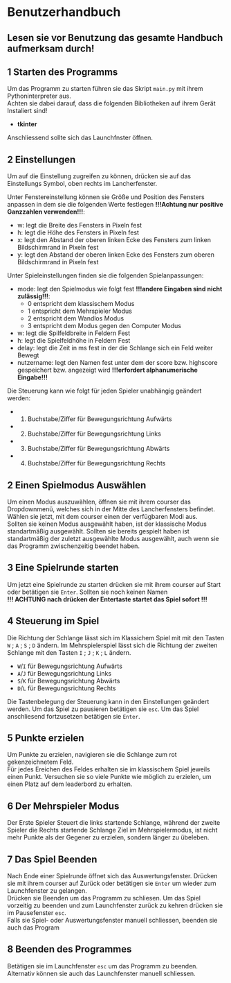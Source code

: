 # Benutzerhandbuch
Lesen sie vor Benutzung das gesamte Handbuch aufmerksam durch!
---

## 1 Starten des Programms 
Um das Programm zu starten führen sie das Skript `main.py` mit ihrem Pythoninterpreter aus. <br>
Achten sie dabei darauf, dass die folgenden Bibliotheken auf ihrem Gerät Instaliert sind!
- **tkinter** <br>

Anschliessend sollte sich  das Launchfnster öffnen.
## 2 Einstellungen
Um auf die Einstellung zugreifen zu können, drücken sie auf das Einstellungs Symbol, oben rechts im Lancherfenster.<br>

Unter Fenstereinstellung können sie Größe und Position des Fensters anpassen in dem sie die folgenden Werte festlegen **!!!Achtung nur positive Ganzzahlen verwenden!!!**:<br>
- w: legt die Breite des Fensters in Pixeln fest
- h: legt die Höhe des Fensters in Pixeln fest
- x: legt den Abstand der oberen linken Ecke des Fensters zum linken Bildschirmrand in Pixeln fest
- y: legt den Abstand der oberen linken Ecke des Fensters zum oberen Bildschirmrand in Pixeln fest<br>

Unter Spieleinstellungen finden sie die folgenden Spielanpassungen:
- mode: legt den Spielmodus wie folgt fest **!!!andere Eingaben sind nicht zulässig!!!**:
  - 0 entspricht dem klassischem Modus
  - 1 entspricht dem Mehrspieler Modus
  - 2 entspricht dem Wandlos Modus
  - 3 entspricht dem Modus gegen den Computer Modus
- w: legt die Spilfeldbreite in Feldern Fest
- h: legt die Spielfeldhöhe in Feldern Fest
- delay: legt die Zeit in ms fest in der die Schlange sich ein Feld weiter Bewegt
- nutzername: legt den Namen fest unter dem der score bzw. highscore gespeichert bzw. angezeigt wird **!!!erfordert alphanumerische Eingabe!!!**<br>

Die Steuerung kann wie folgt für jeden Spieler unabhängig geändert werden:
- 1. Buchstabe/Ziffer für Bewegungsrichtung Aufwärts
- 2. Buchstabe/Ziffer für Bewegungsrichtung Links
- 3. Buchstabe/Ziffer für Bewegungsrichtung Abwärts
- 4. Buchstabe/Ziffer für Bewegungsrichtung Rechts
## 2 Einen Spielmodus Auswählen
Um einen Modus auszuwählen, öffnen sie mit ihrem courser das Dropdownmenü, welches sich in der Mitte des Lancherfensters befindet. Wählen sie jetzt, mit dem courser einen der verfügbaren Modi aus.<br>
Sollten sie keinen Modus ausgewählt haben, ist der klassische Modus standartmäßig ausgewählt. Sollten sie bereits gespielt haben ist standartmäßig der zuletzt ausgewählte Modus ausgewählt, auch wenn sie das Programm zwischenzeitig beendet haben.
## 3 Eine Spielrunde starten
Um jetzt eine Spielrunde zu starten drücken sie  mit ihrem courser auf Start oder betätigen sie `Enter`. Sollten sie noch keinen Namen <br>
**!!! ACHTUNG nach drücken der Entertaste startet das Spiel sofort !!!**
## 4 Steuerung im Spiel
Die Richtung der Schlange lässt sich im Klassichem Spiel mit mit den Tasten `W` ; `A` ; `S` ; `D` ändern. Im Mehrspielerspiel lässt sich die Richtung der zweiten Schlange mit den Tasten `I` ; `J` ; `K` ; `L` ändern.<br>
- `W`/`I` für Bewegungsrichtung Aufwärts
- `A`/`J` für Bewegungsrichtung Links
- `S`/`K` für Bewegungsrichtung Abwärts
- `D`/`L` für Bewegungsrichtung Rechts

Die Tastenbelegung der Steuerung kann in den Einstellungen geändert werden.
Um das Spiel zu pausieren betätigen sie `esc`. Um das Spiel anschliesend fortzusetzen betätigen sie `Enter`.
## 5 Punkte erzielen
Um Punkte zu erzielen, navigieren sie die Schlange zum rot gekenzeichnetem Feld.<br>
Für jedes Ereichen des Feldes erhalten sie im klassischem Spiel jeweils einen Punkt. Versuchen sie so viele Punkte wie möglich zu erzielen, um einen Platz auf dem leaderbord zu erhalten.
## 6 Der Mehrspieler Modus
Der Erste Spieler Steuert die links startende Schlange, während der zweite Spieler die Rechts startende Schlange 
Ziel im Mehrspielermodus, ist nicht mehr Punkte als der Gegener zu erzielen, sondern länger zu übeleben.
## 7 Das Spiel Beenden
Nach Ende einer Spielrunde öffnet sich das Auswertungsfenster.
Drücken sie mit ihrem courser auf Zurück oder betätigen sie `Enter` um wieder zum Launchfenster zu gelangen.<br>
Drücken sie Beenden um das Programm zu schliesen.
Um das Spiel vorzeitig zu beenden und zum Launchfenster zurück zu kehren drücken sie im Pausefenster `esc`.<br>
Falls sie Spiel- oder Auswertungsfenster manuell schliessen, beenden sie auch das Program
## 8 Beenden des Programmes
Betätigen sie im Launchfenster `esc` um das Programm zu beenden. Alternativ können sie auch das Launchfenster manuell schliessen.